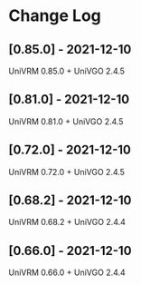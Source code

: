 # Change Log

## [0.85.0] - 2021-12-10
UniVRM 0.85.0 + UniVGO 2.4.5

## [0.81.0] - 2021-12-10
UniVRM 0.81.0 + UniVGO 2.4.5

## [0.72.0] - 2021-12-10
UniVRM 0.72.0 + UniVGO 2.4.5

## [0.68.2] - 2021-12-10
UniVRM 0.68.2 + UniVGO 2.4.4

## [0.66.0] - 2021-12-10
UniVRM 0.66.0 + UniVGO 2.4.4
